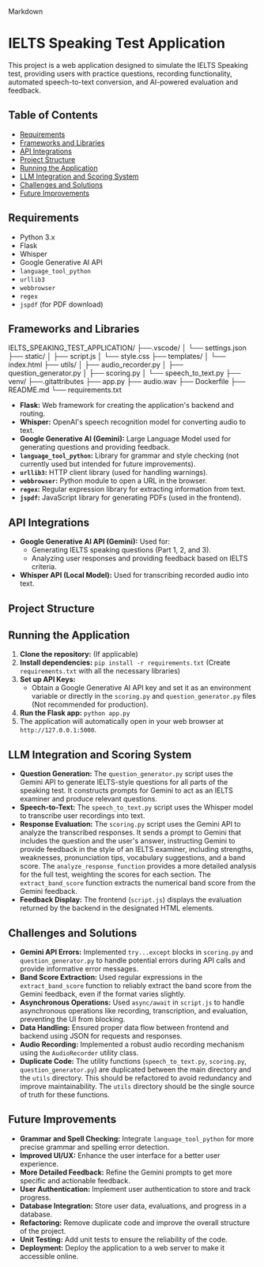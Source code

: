 Markdown

# IELTS Speaking Test Application

This project is a web application designed to simulate the IELTS Speaking test, providing users with practice questions, recording functionality, automated speech-to-text conversion, and AI-powered evaluation and feedback.

## Table of Contents

- [Requirements](#requirements)
- [Frameworks and Libraries](#frameworks-and-libraries)
- [API Integrations](#api-integrations)
- [Project Structure](#project-structure)
- [Running the Application](#running-the-application)
- [LLM Integration and Scoring System](#llm-integration-and-scoring-system)
- [Challenges and Solutions](#challenges-and-solutions)
- [Future Improvements](#future-improvements)

## Requirements

- Python 3.x
- Flask
- Whisper
- Google Generative AI API
- `language_tool_python`
- `urllib3`
- `webbrowser`
- `regex`
- `jspdf` (for PDF download)

## Frameworks and Libraries

IELTS_SPEAKING_TEST_APPLICATION/
├──.vscode/
│   └── settings.json
├── static/
│   ├── script.js
│   └── style.css
├── templates/
│   └── index.html
├── utils/
│   ├── audio_recorder.py
│   ├── question_generator.py
│   ├── scoring.py
│   └── speech_to_text.py
├── venv/ 
├──.gitattributes
├── app.py
├── audio.wav
├── Dockerfile
├── README.md
└── requirements.txt

- **Flask:** Web framework for creating the application's backend and routing.
- **Whisper:** OpenAI's speech recognition model for converting audio to text.
- **Google Generative AI (Gemini):** Large Language Model used for generating questions and providing feedback.
- **`language_tool_python`:**  Library for grammar and style checking (not currently used but intended for future improvements).
- **`urllib3`:** HTTP client library (used for handling warnings).
- **`webbrowser`:** Python module to open a URL in the browser.
- **`regex`:** Regular expression library for extracting information from text.
- **`jspdf`:** JavaScript library for generating PDFs (used in the frontend).

## API Integrations

- **Google Generative AI API (Gemini):** Used for:
    - Generating IELTS speaking questions (Part 1, 2, and 3).
    - Analyzing user responses and providing feedback based on IELTS criteria.
- **Whisper API (Local Model):** Used for transcribing recorded audio into text.

## Project Structure

## Running the Application

1. **Clone the repository:** (If applicable)
2. **Install dependencies:** `pip install -r requirements.txt` (Create `requirements.txt` with all the necessary libraries)
3. **Set up API Keys:**
    - Obtain a Google Generative AI API key and set it as an environment variable or directly in the `scoring.py` and `question_generator.py` files (Not recommended for production).
4. **Run the Flask app:** `python app.py`
5. The application will automatically open in your web browser at `http://127.0.0.1:5000`.

## LLM Integration and Scoring System

- **Question Generation:** The `question_generator.py` script uses the Gemini API to generate IELTS-style questions for all parts of the speaking test.  It constructs prompts for Gemini to act as an IELTS examiner and produce relevant questions.
- **Speech-to-Text:** The `speech_to_text.py` script uses the Whisper model to transcribe user recordings into text.
- **Response Evaluation:** The `scoring.py` script uses the Gemini API to analyze the transcribed responses. It sends a prompt to Gemini that includes the question and the user's answer, instructing Gemini to provide feedback in the style of an IELTS examiner, including strengths, weaknesses, pronunciation tips, vocabulary suggestions, and a band score.  The `analyze_response_function` provides a more detailed analysis for the full test, weighting the scores for each section. The `extract_band_score` function extracts the numerical band score from the Gemini feedback.
- **Feedback Display:** The frontend (`script.js`) displays the evaluation returned by the backend in the designated HTML elements.

## Challenges and Solutions

- **Gemini API Errors:** Implemented `try...except` blocks in `scoring.py` and `question_generator.py` to handle potential errors during API calls and provide informative error messages.
- **Band Score Extraction:** Used regular expressions in the `extract_band_score` function to reliably extract the band score from the Gemini feedback, even if the format varies slightly.
- **Asynchronous Operations:** Used `async/await` in `script.js` to handle asynchronous operations like recording, transcription, and evaluation, preventing the UI from blocking.
- **Data Handling:** Ensured proper data flow between frontend and backend using JSON for requests and responses.
- **Audio Recording:** Implemented a robust audio recording mechanism using the `AudioRecorder` utility class.
- **Duplicate Code:** The utility functions (`speech_to_text.py`, `scoring.py`, `question_generator.py`) are duplicated between the main directory and the `utils` directory. This should be refactored to avoid redundancy and improve maintainability.  The `utils` directory should be the single source of truth for these functions.

## Future Improvements

- **Grammar and Spell Checking:** Integrate `language_tool_python` for more precise grammar and spelling error detection.
- **Improved UI/UX:** Enhance the user interface for a better user experience.
- **More Detailed Feedback:** Refine the Gemini prompts to get more specific and actionable feedback.
- **User Authentication:** Implement user authentication to store and track progress.
- **Database Integration:** Store user data, evaluations, and progress in a database.
- **Refactoring:** Remove duplicate code and improve the overall structure of the project.
- **Unit Testing:** Add unit tests to ensure the reliability of the code.
- **Deployment:** Deploy the application to a web server to make it accessible online.